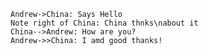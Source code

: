 ```sequence {theme="hand"}
Andrew->China: Says Hello
Note right of China: China thnks\nabout it
China-->Andrew: How are you?
Andrew->>China: I amd good thanks!
```
